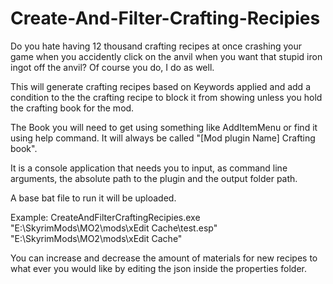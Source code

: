 # Create-And-Filter-Crafting-Recipies
Do you hate having 12 thousand crafting recipes at once crashing your game when you accidently click on the anvil when you want that stupid iron ingot off the anvil? Of course you do, I do as well.

This will generate crafting recipes based on Keywords applied and add a condition to the the crafting recipe to block it from showing unless you hold the crafting book for the mod.

The Book you will need to get using something like AddItemMenu or find it using help command. It will always be called "[Mod plugin Name] Crafting book".

It is a console application that needs you to input, as command line arguments, the absolute path to the plugin and the output folder path.

A base bat file to run it will be uploaded.

Example:
CreateAndFilterCraftingRecipies.exe "E:\SkyrimMods\MO2\mods\xEdit Cache\test.esp" "E:\SkyrimMods\MO2\mods\xEdit Cache"

You can increase and decrease the amount of materials for new recipes to what ever you would like by editing the json inside the properties folder.
